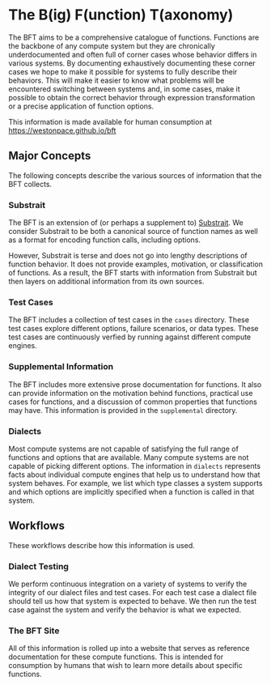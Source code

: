 # The B(ig) F(unction) T(axonomy)

The BFT aims to be a comprehensive catalogue of functions.  Functions are the
backbone of any compute system but they are chronically underdocumented and often
full of corner cases whose behavior differs in various systems.  By documenting
exhaustively documenting these corner cases we hope to make it possible for systems
to fully describe their behaviors.  This will make it easier to know what problems
will be encountered switching between systems and, in some cases, make it possible
to obtain the correct behavior through expression transformation or a precise application
of function options.

This information is made available for human consumption at <https://westonpace.github.io/bft>

## Major Concepts

The following concepts describe the various sources of information that the BFT
collects.

### Substrait

The BFT is an extension of (or perhaps a supplement to) [Substrait](https://substrait.io/).
We consider Substrait to be both a canonical source of function names as well as
a format for encoding function calls, including options.

However, Substrait is terse and does not go into lengthy descriptions of function
behavior.  It does not provide examples, motivation, or classification of functions.
As a result, the BFT starts with information from Substrait but then layers on additional
information from its own sources.

### Test Cases

The BFT includes a collection of test cases in the ```cases``` directory.  These
test cases explore different options, failure scenarios, or data types.  These
test cases are continuously verfied by running against different compute engines.

### Supplemental Information

The BFT includes more extensive prose documentation for functions.  It also can provide
information on the motivation behind functions, practical use cases for functions,
and a discussion of common properties that functions may have.  This information
is provided in the ```supplemental``` directory.

### Dialects

Most compute systems are not capable of satisfying the full range of functions and
options that are available.  Many compute systems are not capable of picking different
options.  The information in ```dialects``` represents facts about individual compute
engines that help us to understand how that system behaves.  For example, we list
which type classes a system supports and which options are implicitly specified when
a function is called in that system.

## Workflows

These workflows describe how this information is used.

### Dialect Testing

We perform continuous integration on a variety of systems to verify the integrity
of our dialect files and test cases.  For each test case a dialect file should
tell us how that system is expected to behave.  We then run the test case
against the system and verify the behavior is what we expected.

### The BFT Site

All of this information is rolled up into a website that serves as reference
documentation for these compute functions.  This is intended for consumption by
humans that wish to learn more details about specific functions.
